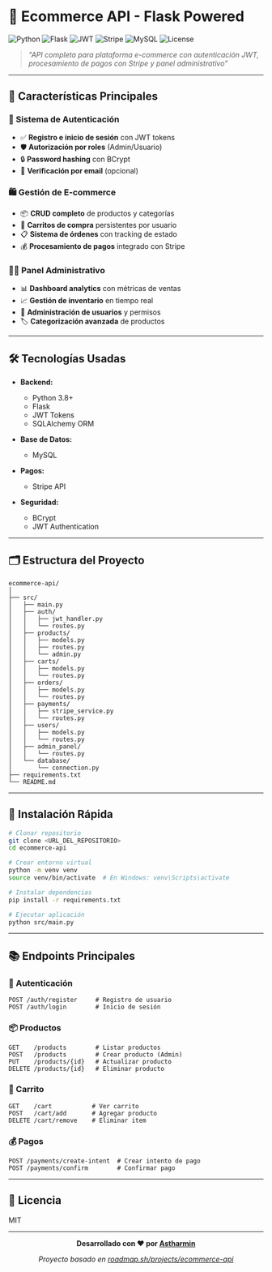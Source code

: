 # 🚀 Ecommerce API - Flask Powered

![Python](https://img.shields.io/badge/Python-3.8%2B-3776AB?logo=python&logoColor=white)
![Flask](https://img.shields.io/badge/Flask-2.0%2B-black?logo=flask&logoColor=white)
![JWT](https://img.shields.io/badge/Auth-JWT-000000?logo=jsonwebtokens&logoColor=white)
![Stripe](https://img.shields.io/badge/Payments-Stripe-008CDD?logo=stripe&logoColor=white)
![MySQL](https://img.shields.io/badge/Database-MySQL-4479A1?logo=mysql&logoColor=white)
![License](https://img.shields.io/badge/License-MIT-green)

> *"API completa para plataforma e-commerce con autenticación JWT, procesamiento de pagos con Stripe y panel administrativo"*

---

## 🌟 Características Principales

### 🔐 Sistema de Autenticación
- ✅ **Registro e inicio de sesión** con JWT tokens
- 🛡️ **Autorización por roles** (Admin/Usuario)
- 🔒 **Password hashing** con BCrypt
- 📧 **Verificación por email** (opcional)

### 🛍️ Gestión de E-commerce
- 📦 **CRUD completo** de productos y categorías
- 🛒 **Carritos de compra** persistentes por usuario
- 📋 **Sistema de órdenes** con tracking de estado
- 💰 **Procesamiento de pagos** integrado con Stripe

### 👨‍💼 Panel Administrativo
- 📊 **Dashboard analytics** con métricas de ventas
- 📈 **Gestión de inventario** en tiempo real
- 👥 **Administración de usuarios** y permisos
- 🏷️ **Categorización avanzada** de productos

---

## 🛠️ Tecnologías Usadas

- **Backend:**  
  - Python 3.8+
  - Flask
  - JWT Tokens
  - SQLAlchemy ORM

- **Base de Datos:**  
  - MySQL

- **Pagos:**  
  - Stripe API

- **Seguridad:**  
  - BCrypt
  - JWT Authentication

---

## 🗂️ Estructura del Proyecto

```
ecommerce-api/
│
├── src/
│   ├── main.py
│   ├── auth/
│   │   ├── jwt_handler.py
│   │   └── routes.py
│   ├── products/
│   │   ├── models.py
│   │   ├── routes.py
│   │   └── admin.py
│   ├── carts/
│   │   ├── models.py
│   │   └── routes.py
│   ├── orders/
│   │   ├── models.py
│   │   └── routes.py
│   ├── payments/
│   │   ├── stripe_service.py
│   │   └── routes.py
│   ├── users/
│   │   ├── models.py
│   │   └── routes.py
│   ├── admin_panel/
│   │   └── routes.py
│   └── database/
│       └── connection.py
├── requirements.txt
└── README.md
```

---

## 🚀 Instalación Rápida

```bash
# Clonar repositorio
git clone <URL_DEL_REPOSITORIO>
cd ecommerce-api

# Crear entorno virtual
python -m venv venv
source venv/bin/activate  # En Windows: venv\Scripts\activate

# Instalar dependencias
pip install -r requirements.txt

# Ejecutar aplicación
python src/main.py
```

---

## 📚 Endpoints Principales

### 🔐 Autenticación
```http
POST /auth/register     # Registro de usuario
POST /auth/login        # Inicio de sesión
```

### 📦 Productos
```http
GET    /products        # Listar productos
POST   /products        # Crear producto (Admin)
PUT    /products/{id}   # Actualizar producto
DELETE /products/{id}   # Eliminar producto
```

### 🛒 Carrito
```http
GET    /cart           # Ver carrito
POST   /cart/add       # Agregar producto
DELETE /cart/remove    # Eliminar item
```

### 💰 Pagos
```http
POST /payments/create-intent  # Crear intento de pago
POST /payments/confirm        # Confirmar pago
```

---

## 📄 Licencia

MIT

---

<div align="center">

**Desarrollado con ❤️ por [Astharmin](https://github.com/Astharmin)**

*Proyecto basado en [roadmap.sh/projects/ecommerce-api](https://roadmap.sh/projects/ecommerce-api)*
